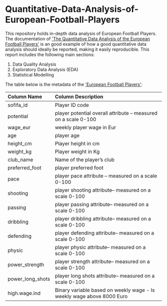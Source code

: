 # Quantitative-Data-Analysis-of-European-Football-Players

This repository holds in-depth data analysis of European Football Players. The documentation of ['The Quantitative Data Analysis of the European Football Players'](link) is an good example of how a good quantitative data analysis should ideally be reported, making it easily reproducible. This report includes the following main sections:

1. Data Quality Analysis 
2. Exploratory Data Analysis (EDA)
3. Statistical Modelling 

The table below is the metadata of the ['European Football Players']():

| Column Name      | Column Description                                                     |
|    :----         |       :----                                                            |
| sofifa_id        | Player ID code                                                         |
| potential        | player potential overall attribute – measured on a scale 0-100         |
| wage_eur         | weekly player wage in Eur                                              |
| age              | player age                                                             |
| height_cm        | Player height in cm                                                    |
| weight_kg        | Player weight in Kg                                                    |
| club_name        | Name of the player’s club                                              |
| preferred_foot   | player preferred foot                                                  |                    
| pace             | player pace attribute – measured on a scale 0-100                      |                        
| shooting         | player shooting attribute– measured on a scale 0-100                   |
| passing          | player passing attribute– measured on a scale 0-100                    |               
| dribbling        | player dribbling attribute– measured on a scale 0-100                  |
| defending        | player defending attribute– measured on a scale 0-100                  |
| physic           | player physic attribute– measured on a scale 0-100                     |
| power_strength   | player strength attribute– measured on a scale 0-100                   |
| power_long_shots | player long shots attribute– measured on a scale 0-100                 |
| high.wage.ind    | Binary variable based on weekly wage - Is weekly wage above 8000 Euro  |
